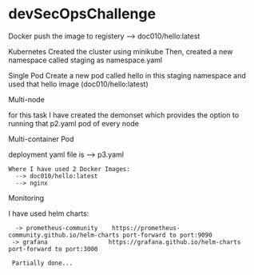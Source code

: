 # devSecOpsChallenge

Docker
  push the image to registery --> doc010/hello:latest

Kubernetes
  Created the cluster using minikube
    Then, created a new namespace called staging as namespace.yaml


Single Pod
  Create a new pod called hello in this staging namespace and used that hello image (doc010/hello:latest)

Multi-node

  for this task I have created the demonset which provides the option to running that p2.yaml pod of every node


Multi-container Pod

  deployment yaml file is --> p3.yaml

    Where I have used 2 Docker Images:
      --> doc010/hello:latest 
      --> nginx 

Monitoring 

 I have used helm charts:

      -> prometheus-community    https://prometheus-community.github.io/helm-charts port-forward to port:9090
     -> grafana                 https://grafana.github.io/helm-charts    port-forward to port:3000

     Partially done...
